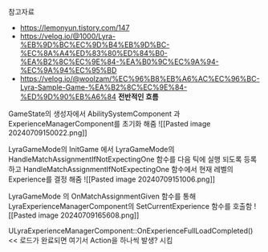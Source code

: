 참고자료
- https://lemonyun.tistory.com/147 
- https://velog.io/@1000/Lyra-%EB%9D%BC%EC%9D%B4%EB%9D%BC-%EC%8A%A4%ED%83%80%ED%84%B0-%EA%B2%8C%EC%9E%84-%EA%B0%9C%EC%9A%94-%EC%9A%94%EC%95%BD 
- https://velog.io/@woolzam/%EC%96%B8%EB%A6%AC%EC%96%BC-Lyra-Sample-Game-%EA%B2%8C%EC%9E%84-%ED%9D%90%EB%A6%84
**전반적인 흐름**

GameState의 생성자에서 AbilitySystemComponent 과 ExperienceManagerComponent를 초기화 해줌 
![[Pasted image 20240709150022.png]]

LyraGameMode의 InitGame 에서 LyraGameMode의 HandleMatchAssignmentIfNotExpectingOne 함수를 다음 틱에 실행 되도록 등록 하고 HandleMatchAssignmentIfNotExpectingOne 함수에서 현재 레벨의 Experience를 결정 해줌 
![[Pasted image 20240709151006.png]]

LyraGameMode 의 OnMatchAssignmentGiven 함수를 통해LyraExperienceManagerComponent의  SetCurrentExperience 함수를 호출함 
![[Pasted image 20240709165608.png]]



ULyraExperienceManagerComponent::OnExperienceFullLoadCompleted() << 로드가 완료되면 여기서 Action을 하나씩 발생? 시킴

